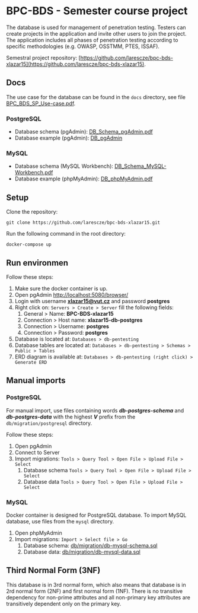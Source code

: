 # BPC-BDS - Semester course project
The database is used for management of penetration testing. Testers can create projects in the application and invite other users to join the project. The application includes all phases of penetration testing according to specific methodologies (e.g. OWASP, OSSTMM, PTES, ISSAF).

Semestral project repository: [https://github.com/larescze/bpc-bds-xlazar15](https://github.com/larescze/bpc-bds-xlazar15).

## Docs
The use case for the database can be found in the `docs` directory, see file [BPC_BDS_SP_Use-case.pdf](docs/BPC_BDS_SP_Use-case.pdf).

### PostgreSQL
- Database schema (pgAdmin): [DB_Schema_pgAdmin.pdf](docs/DB_Schema_pgAdmin.pdf)
- Database example (pgAdmin): [DB_pgAdmin](docs/DB_pgAdmin.pdf)

### MySQL
- Database schema (MySQL Workbench): [DB_Schema_MySQL-Workbench.pdf](docs/DB_Schema_MySQL-Workbench.pdf)
- Database example (phpMyAdmin): [DB_phpMyAdmin.pdf](docs/DB_phpMyAdmin.pdf)


## Setup

Clone the repository: 
```
git clone https://github.com/larescze/bpc-bds-xlazar15.git
```
Run the following command in the root directory:
```
docker-compose up
```

## Run environmen

Follow these steps:

1. Make sure the docker container is up.
2. Open pgAdmin [http://localhost:5080/browser/](http://localhost:5080/browser/)
3. Login with username **xlazar15@vut.cz** and password **postgres**
4. Right click on: `Servers > Create > Server` fill the following fields:
   1. General > Name: **BPC-BDS-xlazar15**
   2. Connection > Host name: **xlazar15-db-postgres**
   3. Connection > Username: **postgres**
   4. Connection > Password: **postgres**
5. Database is located at: `Databases > db-pentesting`
6. Database tables are located at: `Databases > db-pentesting > Schemas > Public > Tables`
7. ERD diagram is available at: `Databases > db-pentesting (right click) > Generate ERD`

## Manual imports

### PostgreSQL

For manual import, use files containing words ***db-postgres-schema*** and ***db-postgres-data*** with the highest ***V*** prefix from the `db/migration/postgresql` directory.

Follow these steps:

1. Open pgAdmin
2. Connect to Server
3. Import migrations: `Tools > Query Tool > Open File > Upload File > Select`
   1. Database schema  `Tools > Query Tool > Open File > Upload File > Select`
   2. Database data  `Tools > Query Tool > Open File > Upload File > Select`

### MySQL

Docker container is designed for PostgreSQL database. To import MySQL database, use files from the `mysql` directory.

1. Open phpMyAdmin
2. Import migrations:  `Import > Select file > Go`
   1. Database schema: [db/migration/db-mysql-schema.sql](db/migration/db-mysql-schema.sql)
   2. Database data: [db/migration/db-mysql-data.sql](db/migration/db-mysql-data.sql)

## Third Normal Form (3NF)

This database is in 3rd normal form, which also means that database is in 2rd normal form (2NF) and first normal form (1NF). There is no transitive dependency for non-prime attributes and all non-primary key attributes are transitively dependent only on the primary key.
